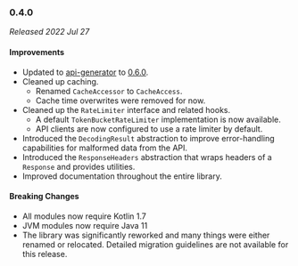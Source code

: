 ### 0.4.0

_Released 2022 Jul 27_

#### Improvements

- Updated to [api-generator](https://github.com/GW2ToolBelt/api-generator) to [0.6.0](https://github.com/GW2ToolBelt/api-generator/releases/tag/v0.6.0).
- Cleaned up caching.
  - Renamed `CacheAccessor` to `CacheAccess`.
  - Cache time overwrites were removed for now.
- Cleaned up the `RateLimiter` interface and related hooks.
  - A default `TokenBucketRateLimiter` implementation is now available.
  - API clients are now configured to use a rate limiter by default.
- Introduced the `DecodingResult` abstraction to improve error-handling
  capabilities for malformed data from the API.
- Introduced the `ResponseHeaders` abstraction that wraps headers of a
  `Response` and provides utilities.
- Improved documentation throughout the entire library.

#### Breaking Changes

- All modules now require Kotlin 1.7
- JVM modules now require Java 11
- The library was significantly reworked and many things were either renamed or
  relocated. Detailed migration guidelines are not available for this release.